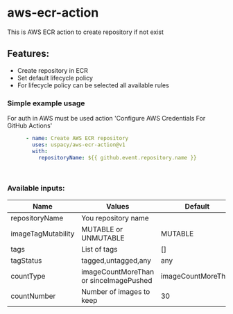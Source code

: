 # aws-ecr-action
This is AWS ECR action to create repository if not exist 

## Features:
 - Create repository in ECR
 - Set default lifecycle policy
 - For lifecycle policy can be selected all available rules


### Simple example usage
For auth in AWS must be used action 'Configure AWS Credentials For GitHub Actions' 
```yaml
      - name: Create AWS ECR repository
        uses: uspacy/aws-ecr-action@v1
        with:
          repositoryName: ${{ github.event.repository.name }}
          
          
```

### Available inputs:


| Name               | Values               | Default |
|--------------------|----------------------|---------|
| repositoryName     | You repository name  |         |
| imageTagMutability | MUTABLE or UNMUTABLE | MUTABLE |
| tags | List of tags | [] |
| tagStatus | tagged,untagged,any| any |
| countType | imageCountMoreThan or sinceImagePushed | imageCountMoreThan |
| countNumber| Number of images to keep | 30 | 



